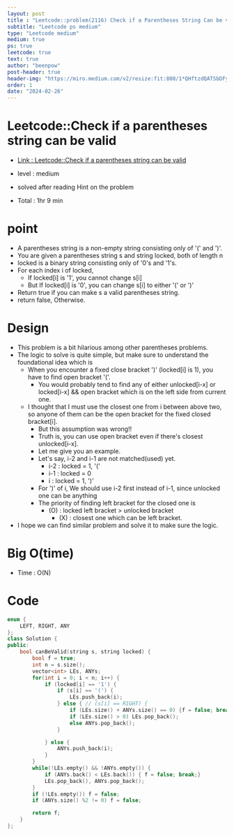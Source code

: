 ```yaml
---
layout: post
title : "Leetcode::problem(2116) Check if a Parentheses String Can be valid"
subtitle: "Leetcode ps medium"
type: "Leetcode medium"
medium: true
ps: true
leetcode: true
text: true
author: "beenpow"
post-header: true
header-img: "https://miro.medium.com/v2/resize:fit:800/1*QHftzdQATSbDFy6AY4F0Zg.jpeg"
order: 1
date: "2024-02-26"
---
```


# Leetcode::Check if a parentheses string can be valid
- [Link : Leetcode::Check if a parentheses string can be valid](https://leetcode.com/problems/check-if-a-parentheses-string-can-be-valid/description/)

- level : medium
- solved after reading Hint on the problem
- Total : 1hr 9 min

# point
- A parentheses string is a non-empty string consisting only of '(' and ')'.
- You are given a parentheses string s and string locked, both of length n
- locked is a binary string consisting only of '0's and '1's.
- For each index i of locked,
	- If locked[i] is '1', you cannot change s[i]
	- But If locked[i] is '0', you can change s[i] to either '(' or ')'
- Return true if you can make s a valid parentheses string.
- return false, Otherwise.

# Design
- This problem is a bit hilarious among other parentheses problems.
- The logic to solve is quite simple, but make sure to understand the foundational idea which is
  - When you encounter a fixed close bracket ')' (locked[i] is 1), you have to find open bracket '('.
	- You would probably tend to find any of either unlocked[i-x] or locked[i-x] && open bracket which is on the left side from current one.
  - I thought that I must use the closest one from i between above two, so anyone of them can be the open bracket for the fixed closed bracket[i].
	- But this assumption was wrong!!
	- Truth is, you can use open bracket even if there's closest unlocked[i-x].
	- Let me give you an example.
	- Let's say, i-2 and i-1 are not matched(used) yet.
	  - i-2 : locked = 1, '('
	  - i-1 : locked = 0 
	  - i   : locked = 1, ')'
	- For ')' of i, We should use i-2 first instead of i-1, since unlocked one can be anything
	- The priority of finding left bracket for the closed one is
	  - (O) : locked left bracket > unlocked bracket
		- (X) : closest one which can be left bracket.
- I hope we can find similar problem and solve it to make sure the logic.

# Big O(time)
- Time : O(N)

# Code

```cpp
enum {
    LEFT, RIGHT, ANY
};
class Solution {
public:
    bool canBeValid(string s, string locked) {
        bool f = true;
        int n = s.size();
        vector<int> LEs, ANYs;
        for(int i = 0; i < n; i++) {
            if (locked[i] == '1') {
                if (s[i] == '(') {
                    LEs.push_back(i);
                } else { // (s[i] == RIGHT) {
                    if (LEs.size() + ANYs.size() == 0) {f = false; break;}
                    if (LEs.size() > 0) LEs.pop_back();
                    else ANYs.pop_back();
                }

            } else {
                ANYs.push_back(i);
            }
        }
        while(!LEs.empty() && !ANYs.empty()) {
            if (ANYs.back() < LEs.back()) { f = false; break;}
            LEs.pop_back(), ANYs.pop_back();
        }
        if (!LEs.empty()) f = false;
        if (ANYs.size() %2 != 0) f = false;

        return f;
    }
};
```
